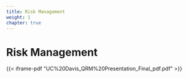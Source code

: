 ```yaml
---
title: Risk Management
weight: 1
chapter: true
---
```


# Risk Management

{{< iframe-pdf "UC%20Davis_QRM%20Presentation_Final_pdf.pdf" >}}

